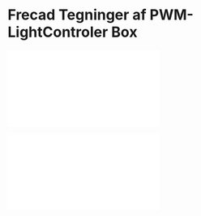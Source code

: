 # Frecad Tegninger af PWM-LightControler Box

![pwm_002-Body.stl](./pwm_002-Body.stl)

![pwm_002-Body.stl](./pwm_002-Body001.stl)
